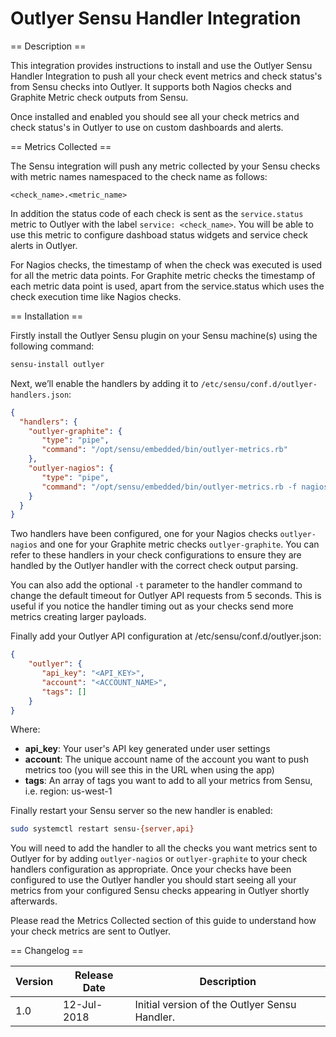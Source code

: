 Outlyer Sensu Handler Integration
=================================

== Description ==

This integration provides instructions to install and use the Outlyer Sensu Handler Integration
to push all your check event metrics and check status's from Sensu checks into Outlyer. It supports
both Nagios checks and Graphite Metric check outputs from Sensu.

Once installed and enabled you should see all your check metrics and check status's in Outlyer to
use on custom dashboards and alerts.

== Metrics Collected ==

The Sensu integration will push any metric collected by your Sensu checks with metric
names namespaced to the check name as follows:

```
<check_name>.<metric_name>
```

In addition the status code of each check is sent as the `service.status` metric
to Outlyer with the label `service: <check_name>`. You will be able to use this
metric to configure dashboad status widgets and service check alerts in Outlyer.

For Nagios checks, the timestamp of when the check was executed is used for all the
metric data points. For Graphite metric checks the timestamp of each metric data
point is used, apart from the service.status which uses the check execution time
like Nagios checks.

== Installation ==

Firstly install the Outlyer Sensu plugin on your Sensu machine(s) using the following
command:

```bash
sensu-install outlyer
```

Next, we’ll enable the handlers by adding it to `/etc/sensu/conf.d/outlyer-handlers.json`:

```json
{
  "handlers": {
    "outlyer-graphite": {
       "type": "pipe",
       "command": "/opt/sensu/embedded/bin/outlyer-metrics.rb"
    },
    "outlyer-nagios": {
       "type": "pipe",
       "command": "/opt/sensu/embedded/bin/outlyer-metrics.rb -f nagios"
    }
  }
}
```

Two handlers have been configured, one for your Nagios checks `outlyer-nagios` and
one for your Graphite metric checks `outlyer-graphite`. You can refer to these handlers
in your check configurations to ensure they are handled by the Outlyer handler with
the correct check output parsing. 

You can also add the optional `-t` parameter to the handler command to change the default
timeout for Outlyer API requests from 5 seconds. This is useful if you notice the handler
timing out as your checks send more metrics creating larger payloads.

Finally add your Outlyer API configuration at /etc/sensu/conf.d/outlyer.json:

```json
{
    "outlyer": {
       "api_key": "<API_KEY>",
       "account": "<ACCOUNT_NAME>",
       "tags": []
    }
}
```

Where:

* **api_key**: Your user's API key generated under user settings
* **account**: The unique account name of the account you want to push metrics too (you will see this in the URL when using the app)
* **tags**: An array of tags you want to add to all your metrics from Sensu, i.e. region: us-west-1

Finally restart your Sensu server so the new handler is enabled:

```bash
sudo systemctl restart sensu-{server,api}
```

You will need to add the handler to all the checks you want metrics sent to Outlyer for by adding
`outlyer-nagios` or `outlyer-graphite` to your check handlers configuration as appropriate. Once
your checks have been configured to use the Outlyer handler you should start seeing all your
metrics from your configured Sensu checks appearing in Outlyer shortly afterwards.

Please read the Metrics Collected section of this guide to understand how your check metrics
are sent to Outlyer.

== Changelog ==

|Version|Release Date|Description                                          |
|-------|------------|-----------------------------------------------------|
|1.0    |12-Jul-2018 |Initial version of the Outlyer Sensu Handler.        |